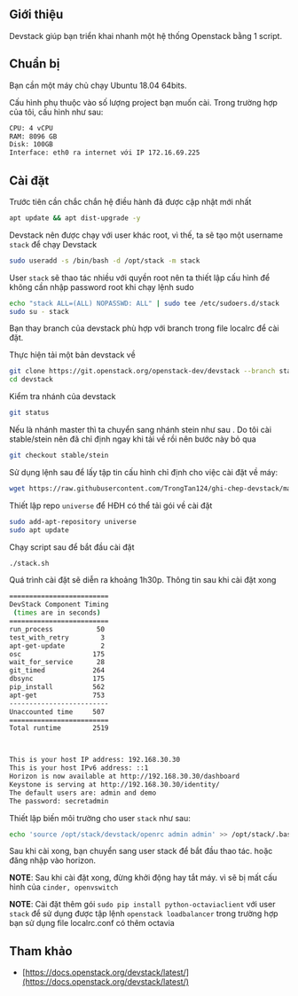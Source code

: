 ## Giới thiệu

Devstack giúp bạn triển khai nhanh một hệ thống Openstack bằng 1 script.

## Chuẩn bị

Bạn cần một máy chủ chạy Ubuntu 18.04 64bits.

Cấu hình phụ thuộc vào số lượng project bạn muốn cài. Trong trường hợp của tôi, cấu hình như sau:
```sh
CPU: 4 vCPU
RAM: 8096 GB
Disk: 100GB
Interface: eth0 ra internet với IP 172.16.69.225
```

## Cài đặt

Trước tiên cần chắc chắn hệ điều hành đã được cập nhật mới nhất
```sh
apt update && apt dist-upgrade -y
```

Devstack nên được chạy với user khác root, vì thế, ta sẽ tạo một username `stack` để chạy Devstack
```sh
sudo useradd -s /bin/bash -d /opt/stack -m stack
```

User `stack` sẽ thao tác nhiều với quyền root nên ta thiết lập cấu hình để không cần nhập password root khi chạy lệnh sudo
```sh
echo "stack ALL=(ALL) NOPASSWD: ALL" | sudo tee /etc/sudoers.d/stack
sudo su - stack
```

Bạn thay branch của devstack phù hợp với branch trong file localrc để cài đặt.

Thực hiện tải một bản devstack về
```sh
git clone https://git.openstack.org/openstack-dev/devstack --branch stable/stein
cd devstack
```

Kiểm tra nhánh của devstack
```sh
git status
```

Nếu là nhánh master thì ta chuyển sang nhánh stein như sau . Do tôi cài stable/stein nên đã chỉ định ngay khi tải về rồi nên bước này bỏ qua
```sh
git checkout stable/stein
```

Sử dụng lệnh sau để lấy tập tin cấu hình chỉ định cho việc cài đặt về máy:
```sh
wget https://raw.githubusercontent.com/TrongTan124/ghi-chep-devstack/master/local-stable-stein.conf -O ./local.conf
```

Thiết lập repo `universe` để HĐH có thể tải gói về cài đặt
```sh
sudo add-apt-repository universe
sudo apt update
```

Chạy script sau để bắt đầu cài đặt
```sh
./stack.sh
```

Quá trình cài đặt sẽ diễn ra khoảng 1h30p. Thông tin sau khi cài đặt xong
```sh
=========================                                                                                                                                                                      
DevStack Component Timing                                                                                                                                                                      
 (times are in seconds)                                                                                                                                                                        
=========================                                                                                                                                                                      
run_process           50                                                                                                                                                                       
test_with_retry        3                                                                                                                                                                       
apt-get-update         2                                                                                                                                                                       
osc                  175
wait_for_service      28
git_timed            264
dbsync               175
pip_install          562
apt-get              753
-------------------------
Unaccounted time     507
=========================
Total runtime        2519



This is your host IP address: 192.168.30.30
This is your host IPv6 address: ::1
Horizon is now available at http://192.168.30.30/dashboard
Keystone is serving at http://192.168.30.30/identity/
The default users are: admin and demo
The password: secretadmin
```

Thiết lập biến môi trường cho user `stack` như sau:
```sh
echo 'source /opt/stack/devstack/openrc admin admin' >> /opt/stack/.bashrc
```

Sau khi cài xong, bạn chuyển sang user stack để bắt đầu thao tác. hoặc đăng nhập vào horizon.

**NOTE**: Sau khi cài đặt xong, đừng khởi động hay tắt máy. vì sẽ bị mất cấu hình của `cinder, openvswitch`

**NOTE**: Cài đặt thêm gói `sudo pip install python-octaviaclient` với user `stack` để sử dụng được tập lệnh `openstack loadbalancer` trong trường hợp bạn sử dụng file localrc.conf có thêm octavia

## Tham khảo

- [https://docs.openstack.org/devstack/latest/](https://docs.openstack.org/devstack/latest/)